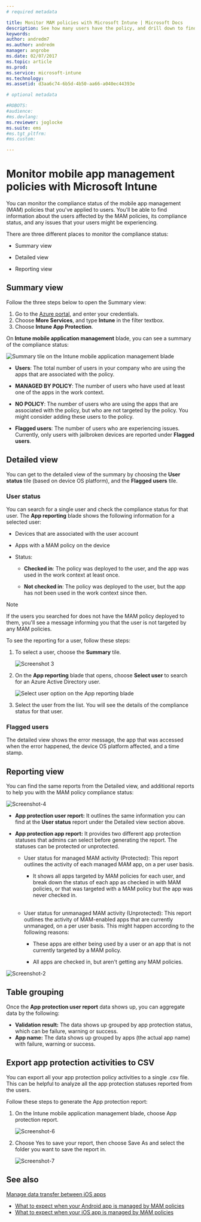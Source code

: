 ```yaml
---
# required metadata

title: Monitor MAM policies with Microsoft Intune | Microsoft Docs
description: See how many users have the policy, and drill down to find more details.
keywords:
author: andredm7ms.author: andredmmanager: angrobe
ms.date: 02/07/2017
ms.topic: article
ms.prod:
ms.service: microsoft-intune
ms.technology:
ms.assetid: d3aa6c74-6b5d-4b50-aa66-a040ec44393e

# optional metadata

#ROBOTS:
#audience:
#ms.devlang:
ms.reviewer: joglocke
ms.suite: ems
#ms.tgt_pltfrm:
#ms.custom:

---
```


# Monitor mobile app management policies with Microsoft Intune
You can monitor the compliance status of the mobile app management (MAM) policies that you've applied to users. You'll be able to find information about the users affected by the MAM policies, its compliance status, and any issues that your users might be experiencing.

There are three different places to monitor the compliance status:

-   Summary view

-   Detailed view

-   Reporting view

## Summary view

Follow the three steps below to open the Summary view:

1. Go to the [Azure portal](https://portal.azure.com), and enter your credentials.
2. Choose **More Services**, and type **Intune** in the filter textbox.
3. Choose **Intune App Protection**.

On **Intune mobile application management** blade, you can see a summary of the compliance status:

![Summary tile on the Intune mobile application management blade](../media/mam-azure-portal-user-status-summary.png)

-   **Users**: The total number of users in your company who are using the apps that are associated with the policy.

-   **MANAGED BY POLICY**: The number of users who have used at least one of the apps in the work context.

-   **NO POLICY**: The number of users who are using the apps that are associated with the policy, but who are not targeted by the policy. You might consider adding these users to the policy.

- **Flagged users**: The number of users who are experiencing issues. Currently, only users with jailbroken devices are reported under **Flagged users**.


## Detailed view
You can get to the detailed view of the summary by choosing the **User status** tile (based on device OS platform), and the **Flagged users** tile.

### User status
You can search for a single user and check the compliance status for that user. The **App reporting** blade shows the following information for a selected user:
- Devices that are associated with the user account

- Apps with a MAM policy on the device

- Status:

  - **Checked in**: The policy was deployed to the user, and the app was used in the work context at least once.

  - **Not checked in**: The policy was deployed to the user, but the app has not been used in the work context since then.

>[!NOTE]
> If the users you searched for does not have the MAM policy deployed to them, you'll see a message informing you that the user is not targeted by any MAM policies.

To see the reporting for a user, follow these steps:

1.  To select a user, choose the **Summary** tile.

	![Screenshot 3](../media/MAM-reporting-6.png)

2. On the **App reporting** blade that opens, choose **Select user** to search for an Azure Active Directory user.

    ![Select user option on the App reporting blade](../media/MAM-reporting-2.png)

3. Select the user from the list. You will see the details of the compliance status for that user.

### Flagged users
The detailed view shows the error message, the app that was accessed when the error happened, the device OS platform affected, and a time stamp.

## Reporting view

You can find the same reports from the Detailed view, and additional reports to help you with the MAM policy compliance status:

![Screenshot-4](../media/MAM-reporting-7.png)

-   **App protection user report:** It outlines the same information you can find at the **User status** report under the Detailed view section above.

-   **App protection app report:** It provides two different app protection statuses that admins can select before generating the report. The statuses can be protected or unprotected.

    -   User status for managed MAM activity (Protected): This report outlines the activity of each managed MAM app, on a per user basis.

        -   It shows all apps targeted by MAM policies for each user, and break down the status of each app as checked in with MAM policies, or that was targeted with a MAM policy but the app was never checked in.
<br></br>
    -   User status for unmanaged MAM activity (Unprotected): This report outlines the activity of MAM-enabled apps that are currently unmanaged, on a per user basis. This might happen according to the following reasons:

        -   These apps are either being used by a user or an app that is not currently targeted by a MAM policy.

        -   All apps are checked in, but aren't getting any MAM policies.

![Screenshot-2](../media/MAM-reporting-4.png)

## Table grouping

Once the **App protection user report** data shows up, you can aggregate data by the following:

- **Validation result:** The data shows up grouped by app protection status, which can be failure, warning or success.
- **App name:** The data shows up grouped by apps (the actual app name) with failure, warning or success.

## Export app protection activities to CSV

You can export all your app protection policy activities to a single .csv file. This can be helpful to analyze all the app protection statuses reported from the users.

Follow these steps to generate the App protection report:

1. On the Intune mobile application management blade, choose App protection report.

	![Screenshot-6](../media/app-protection-report-csv-2.png)

2. Choose Yes to save your report, then choose Save As and select the folder you want to save the report in.

	![Screenshot-7](../media/app-protection-report-csv-1.png)

## See also
[Manage data transfer between iOS apps](manage-data-transfer-between-ios-apps-with-microsoft-intune.md)

* [What to expect when your Android app is managed by MAM policies](user-experience-for-mam-enabled-android-apps-with-microsoft-intune.md)
* [What to expect when your iOS app is managed by MAM policies](user-experience-for-mam-enabled-ios-apps-with-microsoft-intune.md)
